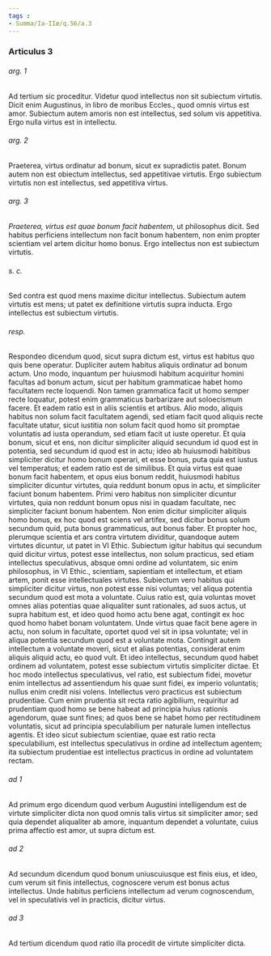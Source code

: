 ```yaml
---
tags : 
- Summa/Ia-IIæ/q.56/a.3
---
```


### Articulus 3

###### arg. 1
Ad tertium sic proceditur. Videtur quod intellectus non sit subiectum virtutis. Dicit enim Augustinus, in libro de moribus Eccles., quod omnis virtus est amor. Subiectum autem amoris non est intellectus, sed solum vis appetitiva. Ergo nulla virtus est in intellectu.

###### arg. 2
Praeterea, virtus ordinatur ad bonum, sicut ex supradictis patet. Bonum autem non est obiectum intellectus, sed appetitivae virtutis. Ergo subiectum virtutis non est intellectus, sed appetitiva virtus.

###### arg. 3
*Praeterea, virtus est quae bonum facit habentem*, ut philosophus dicit. Sed habitus perficiens intellectum non facit bonum habentem, non enim propter scientiam vel artem dicitur homo bonus. Ergo intellectus non est subiectum virtutis.

###### s. c.
Sed contra est quod mens maxime dicitur intellectus. Subiectum autem virtutis est mens; ut patet ex definitione virtutis supra inducta. Ergo intellectus est subiectum virtutis.

###### resp.
Respondeo dicendum quod, sicut supra dictum est, virtus est habitus quo quis bene operatur. Dupliciter autem habitus aliquis ordinatur ad bonum actum. Uno modo, inquantum per huiusmodi habitum acquiritur homini facultas ad bonum actum, sicut per habitum grammaticae habet homo facultatem recte loquendi. Non tamen grammatica facit ut homo semper recte loquatur, potest enim grammaticus barbarizare aut soloecismum facere. Et eadem ratio est in aliis scientiis et artibus. Alio modo, aliquis habitus non solum facit facultatem agendi, sed etiam facit quod aliquis recte facultate utatur, sicut iustitia non solum facit quod homo sit promptae voluntatis ad iusta operandum, sed etiam facit ut iuste operetur. Et quia bonum, sicut et ens, non dicitur simpliciter aliquid secundum id quod est in potentia, sed secundum id quod est in actu; ideo ab huiusmodi habitibus simpliciter dicitur homo bonum operari, et esse bonus, puta quia est iustus vel temperatus; et eadem ratio est de similibus. Et quia virtus est quae bonum facit habentem, et opus eius bonum reddit, huiusmodi habitus simpliciter dicuntur virtutes, quia reddunt bonum opus in actu, et simpliciter faciunt bonum habentem. Primi vero habitus non simpliciter dicuntur virtutes, quia non reddunt bonum opus nisi in quadam facultate, nec simpliciter faciunt bonum habentem. Non enim dicitur simpliciter aliquis homo bonus, ex hoc quod est sciens vel artifex, sed dicitur bonus solum secundum quid, puta bonus grammaticus, aut bonus faber. Et propter hoc, plerumque scientia et ars contra virtutem dividitur, quandoque autem virtutes dicuntur, ut patet in VI Ethic. Subiectum igitur habitus qui secundum quid dicitur virtus, potest esse intellectus, non solum practicus, sed etiam intellectus speculativus, absque omni ordine ad voluntatem, sic enim philosophus, in VI Ethic., scientiam, sapientiam et intellectum, et etiam artem, ponit esse intellectuales virtutes. Subiectum vero habitus qui simpliciter dicitur virtus, non potest esse nisi voluntas; vel aliqua potentia secundum quod est mota a voluntate. Cuius ratio est, quia voluntas movet omnes alias potentias quae aliqualiter sunt rationales, ad suos actus, ut supra habitum est, et ideo quod homo actu bene agat, contingit ex hoc quod homo habet bonam voluntatem. Unde virtus quae facit bene agere in actu, non solum in facultate, oportet quod vel sit in ipsa voluntate; vel in aliqua potentia secundum quod est a voluntate mota. Contingit autem intellectum a voluntate moveri, sicut et alias potentias, considerat enim aliquis aliquid actu, eo quod vult. Et ideo intellectus, secundum quod habet ordinem ad voluntatem, potest esse subiectum virtutis simpliciter dictae. Et hoc modo intellectus speculativus, vel ratio, est subiectum fidei, movetur enim intellectus ad assentiendum his quae sunt fidei, ex imperio voluntatis; nullus enim credit nisi volens. Intellectus vero practicus est subiectum prudentiae. Cum enim prudentia sit recta ratio agibilium, requiritur ad prudentiam quod homo se bene habeat ad principia huius rationis agendorum, quae sunt fines; ad quos bene se habet homo per rectitudinem voluntatis, sicut ad principia speculabilium per naturale lumen intellectus agentis. Et ideo sicut subiectum scientiae, quae est ratio recta speculabilium, est intellectus speculativus in ordine ad intellectum agentem; ita subiectum prudentiae est intellectus practicus in ordine ad voluntatem rectam.

###### ad 1
Ad primum ergo dicendum quod verbum Augustini intelligendum est de virtute simpliciter dicta non quod omnis talis virtus sit simpliciter amor; sed quia dependet aliqualiter ab amore, inquantum dependet a voluntate, cuius prima affectio est amor, ut supra dictum est.

###### ad 2
Ad secundum dicendum quod bonum uniuscuiusque est finis eius, et ideo, cum verum sit finis intellectus, cognoscere verum est bonus actus intellectus. Unde habitus perficiens intellectum ad verum cognoscendum, vel in speculativis vel in practicis, dicitur virtus.

###### ad 3
Ad tertium dicendum quod ratio illa procedit de virtute simpliciter dicta.

